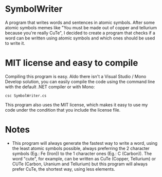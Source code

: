 # SymbolWriter
A program that writes words and sentences in atomic symbols. After some atomic symbols memes like "You must be made out of copper and tellurium because you're really CuTe", I decided to create a program that checks if a word can be written using atomic symbols and which ones should be used to write it.

# MIT license and easy to compile
Compiling this program is easy. Aldo there isn't a Visual Studio / Mono Develop solution, you can easily compile the code using the command line with the default .NET compiler or with Mono:

`csc SymbolWriter.cs`

This program also uses the MIT license, which makes it easy to use my code under the condition that you include the license file.

# Notes

- This program will always generate the fastest way to write a word, using the least atomic symbols possible, always preferring the 2 character symbols (Eg.: Fe (Iron)) to the 1 character ones (Eg.: C (Carbon)). The word "cute", for example, can be written as CuTe (Copper, Tellurium) or CUTe (Carbon, Uranium and Tellurium) but this program will always prefer CuTe, the shortest way, using less elements.

